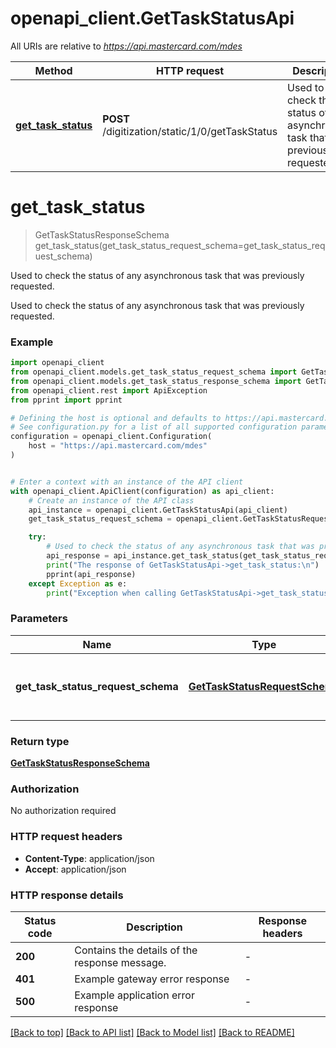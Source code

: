 # openapi_client.GetTaskStatusApi

All URIs are relative to *https://api.mastercard.com/mdes*

Method | HTTP request | Description
------------- | ------------- | -------------
[**get_task_status**](GetTaskStatusApi.md#get_task_status) | **POST** /digitization/static/1/0/getTaskStatus | Used to check the status of any asynchronous task that was previously requested.


# **get_task_status**
> GetTaskStatusResponseSchema get_task_status(get_task_status_request_schema=get_task_status_request_schema)

Used to check the status of any asynchronous task that was previously requested.

Used to check the status of any asynchronous task that was previously requested. 

### Example


```python
import openapi_client
from openapi_client.models.get_task_status_request_schema import GetTaskStatusRequestSchema
from openapi_client.models.get_task_status_response_schema import GetTaskStatusResponseSchema
from openapi_client.rest import ApiException
from pprint import pprint

# Defining the host is optional and defaults to https://api.mastercard.com/mdes
# See configuration.py for a list of all supported configuration parameters.
configuration = openapi_client.Configuration(
    host = "https://api.mastercard.com/mdes"
)


# Enter a context with an instance of the API client
with openapi_client.ApiClient(configuration) as api_client:
    # Create an instance of the API class
    api_instance = openapi_client.GetTaskStatusApi(api_client)
    get_task_status_request_schema = openapi_client.GetTaskStatusRequestSchema() # GetTaskStatusRequestSchema | Contains the details of the request message.  (optional)

    try:
        # Used to check the status of any asynchronous task that was previously requested.
        api_response = api_instance.get_task_status(get_task_status_request_schema=get_task_status_request_schema)
        print("The response of GetTaskStatusApi->get_task_status:\n")
        pprint(api_response)
    except Exception as e:
        print("Exception when calling GetTaskStatusApi->get_task_status: %s\n" % e)
```



### Parameters


Name | Type | Description  | Notes
------------- | ------------- | ------------- | -------------
 **get_task_status_request_schema** | [**GetTaskStatusRequestSchema**](GetTaskStatusRequestSchema.md)| Contains the details of the request message.  | [optional] 

### Return type

[**GetTaskStatusResponseSchema**](GetTaskStatusResponseSchema.md)

### Authorization

No authorization required

### HTTP request headers

 - **Content-Type**: application/json
 - **Accept**: application/json

### HTTP response details

| Status code | Description | Response headers |
|-------------|-------------|------------------|
**200** | Contains the details of the response message.  |  -  |
**401** | Example gateway error response  |  -  |
**500** | Example application error response  |  -  |

[[Back to top]](#) [[Back to API list]](../README.md#documentation-for-api-endpoints) [[Back to Model list]](../README.md#documentation-for-models) [[Back to README]](../README.md)

